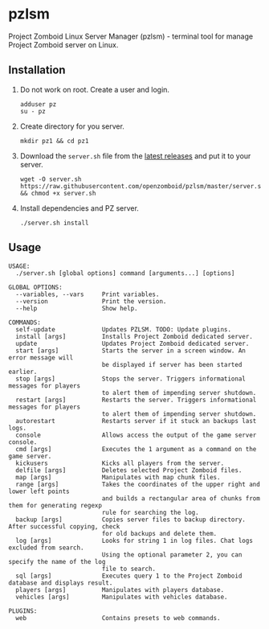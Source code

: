 # pzlsm
Project Zomboid Linux Server Manager (pzlsm) - terminal tool for manage Project Zomboid server on Linux.  

## Installation
1. Do not work on root. Create a user and login.

       adduser pz
       su - pz

2. Create directory for you server.
   
       mkdir pz1 && cd pz1

3. Download the `server.sh` file from the [latest releases](https://github.com/openzomboid/pzctl/releases/latest) and put it to your server.
   
       wget -O server.sh https://raw.githubusercontent.com/openzomboid/pzlsm/master/server.sh && chmod +x server.sh

4. Install dependencies and PZ server.
   
       ./server.sh install

## Usage
```text
USAGE:
  ./server.sh [global options] command [arguments...] [options]

GLOBAL OPTIONS:
  --variables, --vars     Print variables.
  --version               Print the version.
  --help                  Show help.

COMMANDS:
  self-update             Updates PZLSM. TODO: Update plugins.
  install [args]          Installs Project Zomboid dedicated server.
  update                  Updates Project Zomboid dedicated server.
  start [args]            Starts the server in a screen window. An error message will
                          be displayed if server has been started earlier.
  stop [args]             Stops the server. Triggers informational messages for players
                          to alert them of impending server shutdown.
  restart [args]          Restarts the server. Triggers informational messages for players
                          to alert them of impending server shutdown.
  autorestart             Restarts server if it stuck an backups last logs.
  console                 Allows access the output of the game server console.
  cmd [args]              Executes the 1 argument as a command on the game server.
  kickusers               Kicks all players from the server.
  delfile [args]          Deletes selected Project Zomboid files.
  map [args]              Manipulates with map chunk files.
  range [args]            Takes the coordinates of the upper right and lower left points
                          and builds a rectangular area of chunks from them for generating regexp
                          rule for searching the log.
  backup [args]           Copies server files to backup directory. After successful copying, check
                          for old backups and delete them.
  log [args]              Looks for string 1 in log files. Chat logs excluded from search.
                          Using the optional parameter 2, you can specify the name of the log
                          file to search.
  sql [args]              Executes query 1 to the Project Zomboid database and displays result.
  players [args]          Manipulates with players database.
  vehicles [args]         Manipulates with vehicles database.

PLUGINS:
  web                     Contains presets to web commands.
```

